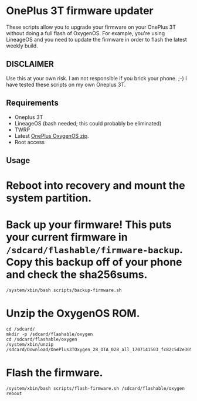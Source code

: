 OnePlus 3T firmware updater
===========================
These scripts allow you to upgrade your firmware on your OnePlus 3T without doing a full flash of OxygenOS.  For example, you're using LineageOS and you need to update the firmware in order to flash the latest weekly build.

DISCLAIMER
----------
Use this at your own risk.  I am not responsible if you brick your phone. ;-)
I have tested these scripts on my own Oneplus 3T.

Requirements
------------
* Oneplus 3T
* LineageOS (bash needed; this could probably be eliminated)
* TWRP
* Latest [OnePlus OxygenOS zip](http://downloads.oneplus.net/oneplus-3t/).
* Root access

Usage
-----
# Reboot into recovery and mount the system partition.
# Back up your firmware!  This puts your current firmware in `/sdcard/flashable/firmware-backup`.  Copy this backup off of your phone and check the sha256sums.
```
/system/xbin/bash scripts/backup-firmware.sh
```
# Unzip the OxygenOS ROM.
```
cd /sdcard/
mkdir -p /sdcard/flashable/oxygen
cd /sdcard/flashable/oxygen
/system/xbin/unzip /sdcard/Download/OnePlus3TOxygen_28_OTA_028_all_1707141503_fc82c5d2e3054e44.zip
```
# Flash the firmware.
```
/system/xbin/bash scripts/flash-firmware.sh /sdcard/flashable/oxygen
reboot
```
